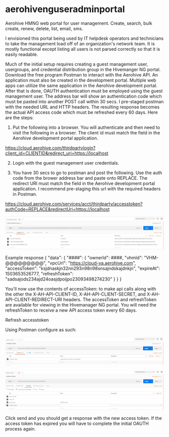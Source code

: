 # aerohivenguseradminportal
Aerohive HMNG web portal for user management. Create, search, bulk create, renew, delete, list, email, sms.

I envisioned this portal being used by IT helpdesk operators and technicians to take the management load off of an organization's network team. It is mostly functional except listing all users is not parsed correctly so that it is easily readable.

Much of the initial setup requires creating a guest management user, usergroups, and credential distribution group in the Hivemanger NG portal. Download the free program Postman to interact with the Aerohive API. An application must also be created in the development portal. Multiple web apps can utilize the same application in the Aerohive development portal. After that is done, OAUTH authentication must be employed using the guest management user. The address bar will show an authentication code which must be pasted into another POST call within 30 secs. I pre-staged postman with the needed URL and HTTP headers. The resulting response becomes the actual API access code which must be refreshed every 60 days. Here are the steps:

1. Put the following into a browser. You will authenticate and then need to visit the following in a browser. The client id must match the field in the Aerohive development portal application.

https://cloud.aerohive.com/thirdpartylogin?client_id=CLIENTID&redirect_uri=https://localhost

2. Login with the guest management user credentials.

3. You have 30 secs to go to postman and post the following. Use the auth code from the brower address bar and paste onto REPLACE. The redirect URI must match the field in the Aerohive development portal application. I recommend pre-staging this url with the required headers in Postman.

https://cloud.aerohive.com/services/acct/thirdparty/accesstoken?authCode=REPLACE&redirectUri=https://localhost

<p><img src="https://raw.githubusercontent.com/FPU-NS/aerohiveng_useradminportal/master/images/postman_initialoauth.png"><p>

Example response
{
    "data": {
        "####": {
            "ownerId": ####,
            "vhmId": "VHM-@@@@@@@@@",
            "vpcUrl": "https://cloud-va.aerohive.com",
            "accessToken": "ksjdnaskjn32nn293n98n98snsajndskajdnkjn",
            "expireAt": 1503653526777,
            "refreshToken": "sadsajods234ajd24oasjdpoijpo23093498274230"
        }
    }
}

You'll now use the contents of accessToken: to make api calls along with the other the X-AH-API-CLIENT-ID, X-AH-API-CLIENT-SECRET, and X-AH-API-CLIENT-REDIRECT-URI headers. The accessToken and refreshToken are available for viewing in the Hivemanager NG portal. You will need the refreshToken to receive a new API access token every 60 days.

Refresh accesstoken

Using Postman configure as such:
<p><img src="https://raw.githubusercontent.com/FPU-NS/aerohiveng_useradminportal/master/images/postman_refreshaccesstoken01.png"><p>
<p><img src="https://raw.githubusercontent.com/FPU-NS/aerohiveng_useradminportal/master/images/postman_refreshaccesstoken02.png"><p>

Click send and you should get a response with the new access token. If the access token has expired you will have to complete the initial OAUTH process again.

